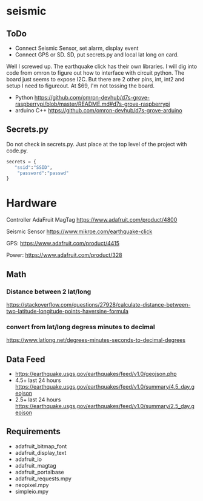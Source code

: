 # seismic

## ToDo
* Connect Seismic Sensor, set alarm, display event
* Connect GPS or SD. SD, put secrets.py and local lat long on card.

Well I screwed up.  The earthquake click has their own libraries.  I will dig into code from omron to figure out how to interface with circuit python. The board just seems to expose I2C.  But there are 2 other pins, int, int2 and setup I need to figureout. At $69, I'm not tossing the board.

* Python https://github.com/omron-devhub/d7s-grove-raspberrypi/blob/master/README.md#d7s-grove-raspberrypi
* arduino C++ https://github.com/omron-devhub/d7s-grove-arduino

## Secrets.py
Do not check in secrets.py.  Just place at the top level of the project with code.py.
```python
secrets = {
   "ssid":"SSID",
    "password":"passwd"
}
```
# Hardware
Controller AdaFruit MagTag https://www.adafruit.com/product/4800

Seismic Sensor https://www.mikroe.com/earthquake-click

GPS: https://www.adafruit.com/product/4415

Power: https://www.adafruit.com/product/328


## Math
### Distance between 2 lat/long
https://stackoverflow.com/questions/27928/calculate-distance-between-two-latitude-longitude-points-haversine-formula

### convert from lat/long degress minutes to decimal
https://www.latlong.net/degrees-minutes-seconds-to-decimal-degrees

## Data Feed
* https://earthquake.usgs.gov/earthquakes/feed/v1.0/geojson.php
* 4.5+ last 24 hours https://earthquake.usgs.gov/earthquakes/feed/v1.0/summary/4.5_day.geojson
* 2.5+ last 24 hours https://earthquake.usgs.gov/earthquakes/feed/v1.0/summary/2.5_day.geojson

## Requirements
* adafruit_bitmap_font
* adafruit_display_text
* adafruit_io
* adafruit_magtag
* adafruit_portalbase
* adafruit_requests.mpy
* neopixel.mpy
* simpleio.mpy
